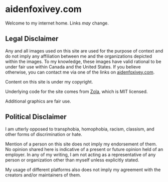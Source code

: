 # aidenfoxivey.com

Welcome to my internet home. Links *may* change.

## Legal Disclaimer

Any and all images used on this site are used for the purpose of context and do
not imply any affiliation between me and the organizations depicted within the
images. To my knowledge, these images have valid rational to be under fair use
within Canada and the United States. If you believe otherwise, you can contact
me via one of the links on [aidenfoxivey.com](https://aidenfoxivey.com).

Content on this site is under my copyright.

Underlying code for the site comes from [Zola](https://www.getzola.org/), which
is MIT licensed.

Additional graphics are fair use.

## Political Disclaimer

I am utterly opposed to transphobia, homophobia, racism, classism, and other
forms of discrimination or hate.

Mention of a person on this site does not imply my endorsement of them. No
opinion shared here is indicative of a present or future opinion held of an
employer. In any of my writing, I am not acting as a representative of any
person or organization other than myself unless explicitly stated.

My usage of different platforms also does not imply my agreement with the
creators and/or maintainers of them.
